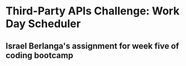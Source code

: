 # Third-Party APIs Challenge: Work Day Scheduler

## Israel Berlanga's assignment for week five of coding bootcamp

###

###


